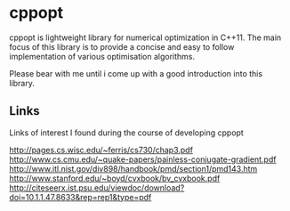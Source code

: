 # cppopt

cppopt is lightweight library for numerical optimization in C++11. The main focus of this library is to provide a concise and easy to follow implementation of various optimisation algorithms.

Please bear with me until i come up with a good introduction into this library.

## Links
Links of interest I found during the course of developing cppopt

http://pages.cs.wisc.edu/~ferris/cs730/chap3.pdf
http://www.cs.cmu.edu/~quake-papers/painless-conjugate-gradient.pdf
http://www.itl.nist.gov/div898/handbook/pmd/section1/pmd143.htm
http://www.stanford.edu/~boyd/cvxbook/bv_cvxbook.pdf
http://citeseerx.ist.psu.edu/viewdoc/download?doi=10.1.1.47.8633&rep=rep1&type=pdf